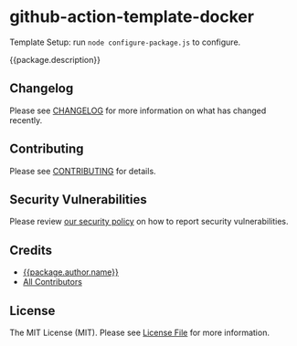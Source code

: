 # github-action-template-docker

Template Setup: run `node configure-package.js` to configure.

{{package.description}}

## Changelog

Please see [CHANGELOG](CHANGELOG.md) for more information on what has changed recently.

## Contributing

Please see [CONTRIBUTING](.github/CONTRIBUTING.md) for details.

## Security Vulnerabilities

Please review [our security policy](../../security/policy) on how to report security vulnerabilities.

## Credits

- [{{package.author.name}}](https://github.com/{{package.author.github}})
- [All Contributors](../../contributors)

## License

The MIT License (MIT). Please see [License File](LICENSE) for more information.